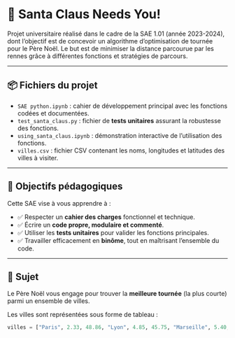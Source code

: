 # 🎅 Santa Claus Needs You!

Projet universitaire réalisé dans le cadre de la SAE 1.01 (année 2023-2024), dont l’objectif est de concevoir un algorithme d’optimisation de tournée pour le Père Noël. Le but est de minimiser la distance parcourue par les rennes grâce à différentes fonctions et stratégies de parcours.

---

## 📦 Fichiers du projet

- `SAE python.ipynb` : cahier de développement principal avec les fonctions codées et documentées.
- `test_santa_claus.py` : fichier de **tests unitaires** assurant la robustesse des fonctions.
- `using_santa_claus.ipynb` : démonstration interactive de l’utilisation des fonctions.
- `villes.csv` : fichier CSV contenant les noms, longitudes et latitudes des villes à visiter.

---

## 🧱 Objectifs pédagogiques

Cette SAE vise à vous apprendre à :

- ✅ Respecter un **cahier des charges** fonctionnel et technique.
- ✅ Écrire un **code propre, modulaire et commenté**.
- ✅ Utiliser les **tests unitaires** pour valider les fonctions principales.
- ✅ Travailler efficacement en **binôme**, tout en maîtrisant l’ensemble du code.

---

## 🧠 Sujet

Le Père Noël vous engage pour trouver la **meilleure tournée** (la plus courte) parmi un ensemble de villes.

Les villes sont représentées sous forme de tableau :

```python
villes = ["Paris", 2.33, 48.86, "Lyon", 4.85, 45.75, "Marseille", 5.40, 43.30]

